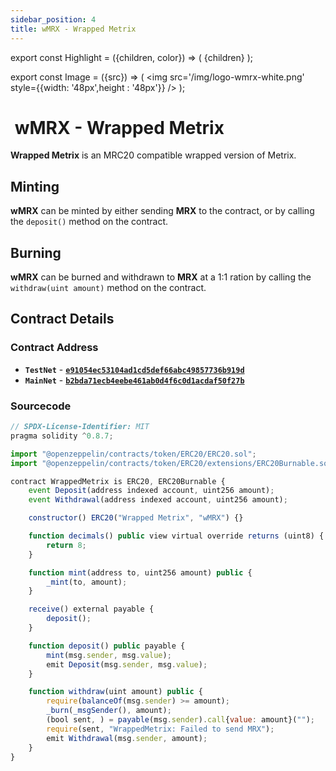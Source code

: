 ```yaml
---
sidebar_position: 4
title: wMRX - Wrapped Metrix
---
```


export const Highlight = ({children, color}) => (
<span
style={{color}}>
{children}
</span>
);

export const Image = ({src}) => (
<img src='/img/logo-wmrx-white.png' style={{width: '48px',height : '48px'}} />
);

# <Image  /> wMRX - Wrapped Metrix

<Highlight color="#bf96c6">**Wrapped Metrix**</Highlight> is an MRC20 compatible wrapped version of Metrix.

## Minting

<Highlight color="#bf96c6">**wMRX**</Highlight> can be minted by either sending <Highlight color="#bf96c6">**MRX**</Highlight> to the contract, or by calling the `deposit()` method on the contract.

## Burning

<Highlight color="#bf96c6">**wMRX**</Highlight> can be burned and withdrawn to <Highlight color="#bf96c6">**MRX**</Highlight> at a 1:1 ration by calling the `withdraw(uint amount)` method on the contract.

## Contract Details

### Contract Address

- **`TestNet`** - [**`e91054ec53104ad1cd5def66abc49857736b919d`**](https://testnet-explorer.metrixcoin.com/contract/e91054ec53104ad1cd5def66abc49857736b919d)
- **`MainNet`** - [**`b2bda71ecb4eebe461ab0d4f6c0d1acdaf50f27b`**](https://explorer.metrixcoin.com/contract/b2bda71ecb4eebe461ab0d4f6c0d1acdaf50f27b)

### Sourcecode

```js
// SPDX-License-Identifier: MIT
pragma solidity ^0.8.7;

import "@openzeppelin/contracts/token/ERC20/ERC20.sol";
import "@openzeppelin/contracts/token/ERC20/extensions/ERC20Burnable.sol";

contract WrappedMetrix is ERC20, ERC20Burnable {
    event Deposit(address indexed account, uint256 amount);
    event Withdrawal(address indexed account, uint256 amount);

    constructor() ERC20("Wrapped Metrix", "wMRX") {}

    function decimals() public view virtual override returns (uint8) {
        return 8;
    }

    function mint(address to, uint256 amount) public {
        _mint(to, amount);
    }

    receive() external payable {
        deposit();
    }

    function deposit() public payable {
        mint(msg.sender, msg.value);
        emit Deposit(msg.sender, msg.value);
    }

    function withdraw(uint amount) public {
        require(balanceOf(msg.sender) >= amount);
        _burn(_msgSender(), amount);
        (bool sent, ) = payable(msg.sender).call{value: amount}("");
        require(sent, "WrappedMetrix: Failed to send MRX");
        emit Withdrawal(msg.sender, amount);
    }
}
```
